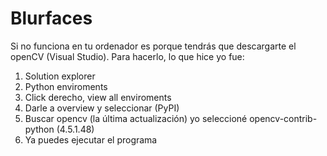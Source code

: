 # Blurfaces
Si no funciona en tu ordenador es porque tendrás que descargarte el openCV (Visual Studio). Para hacerlo, lo que hice yo fue:

  1. Solution explorer
  2. Python enviroments
  3. Click derecho, view all enviroments
  4. Darle a overview y seleccionar (PyPI)
  5. Buscar opencv (la última actualización) yo seleccioné opencv-contrib-python (4.5.1.48)
  6. Ya puedes ejecutar el programa
